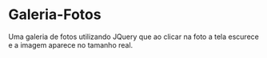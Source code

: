 # Galeria-Fotos  
Uma galeria de fotos utilizando JQuery que ao clicar na foto a tela escurece e a imagem aparece no tamanho real.
